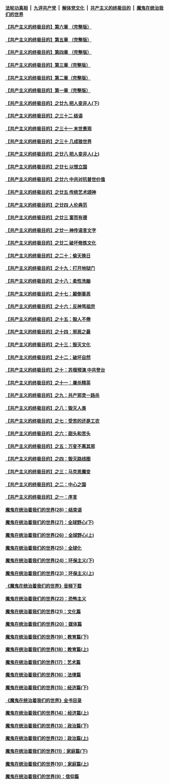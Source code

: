 ####  [法轮功真相](../../../../basic/blob/master/README.md?t=04160701) &nbsp;|&nbsp; [九评共产党](../../../../9ping.md/blob/master/README.md?t=04160701) &nbsp;|&nbsp; [解体党文化](../../../../jtdwh.md/blob/master/README.md?t=04160701)  &nbsp;|&nbsp; [共产主义的终极目的](../../../../gczydzjmd.md/blob/master/README.md?t=04160701) &nbsp;|&nbsp; [魔鬼在统治我们的世界](../../../../mgztzwmdsj.md/blob/master/README.md?t=04160701) 

#### [【共产主义的终极目的】第六章 （完整版）](../pages/nsc422/n11428913.md?t=04160701) 

#### [【共产主义的终极目的】第五章 （完整版）](../pages/nsc422/n11428912.md?t=04160701) 

#### [【共产主义的终极目的】第四章 （完整版）](../pages/nsc422/n11428907.md?t=04160701) 

#### [【共产主义的终极目的】第三章（完整版）](../pages/nsc422/n11428848.md?t=04160701) 

#### [【共产主义的终极目的】第二章（完整版）](../pages/nsc422/n11428831.md?t=04160701) 

#### [【共产主义的终极目的】第一章（完整版）](../pages/nsc422/n11417651.md?t=04160701) 

#### [【共产主义的终极目的】之廿九 把人变非人(下)](../pages/nsc422/n11344140.md?t=04160701) 

#### [【共产主义的终极目的】之三十二 结语](../pages/nsc422/n11360535.md?t=04160701) 

#### [【共产主义的终极目的】之三十一 末世景观](../pages/nsc422/n11351129.md?t=04160701) 

#### [【共产主义的终极目的】之三十 几成狼世界](../pages/nsc422/n11348280.md?t=04160701) 

#### [【共产主义的终极目的】之廿八 把人变非人(上)](../pages/nsc422/n11340492.md?t=04160701) 

#### [【共产主义的终极目的】之廿七 以恨立国](../pages/nsc422/n11336944.md?t=04160701) 

#### [【共产主义的终极目的】之廿六 中共对抗普世价值](../pages/nsc422/n11324785.md?t=04160701) 

#### [【共产主义的终极目的】之廿五 传统艺术颂神](../pages/nsc422/n11296396.md?t=04160701) 

#### [【共产主义的终极目的】之廿四 人伦典范](../pages/nsc422/n11296397.md?t=04160701) 

#### [【共产主义的终极目的】之廿三 富而有德](../pages/nsc422/n11283598.md?t=04160701) 

#### [【共产主义的终极目的】之廿一 神传语言文字](../pages/nsc422/n11263265.md?t=04160701) 

#### [【共产主义的终极目的】之廿二 破坏修炼文化](../pages/nsc422/n11245728.md?t=04160701) 

#### [【共产主义的终极目的】之二十：偷天换日](../pages/nsc422/n11238846.md?t=04160701) 

#### [【共产主义的终极目的】之十九：打开地狱门](../pages/nsc422/n11206376.md?t=04160701) 

#### [【共产主义的终极目的】之十八：柔性洗脑](../pages/nsc422/n11199994.md?t=04160701) 

#### [【共产主义的终极目的】之十七：颠倒善恶](../pages/nsc422/n11179782.md?t=04160701) 

#### [【共产主义的终极目的】之十六：反神骂祖宗](../pages/nsc422/n11166798.md?t=04160701) 

#### [【共产主义的终极目的】之十五：毁人不倦](../pages/nsc422/n11166792.md?t=04160701) 

#### [【共产主义的终极目的】之十四：邪恶之最](../pages/nsc422/n11150249.md?t=04160701) 

#### [【共产主义的终极目的】之十三：毁灭文化](../pages/nsc422/n11135227.md?t=04160701) 

#### [【共产主义的终极目的】之十二：破坏自然](../pages/nsc422/n11135214.md?t=04160701) 

#### [【共产主义的终极目的】之十：苏俄预演 中共登台](../pages/nsc422/n11118424.md?t=04160701) 

#### [【共产主义的终极目的】之十一：屠杀精英](../pages/nsc422/n11118442.md?t=04160701) 

#### [【共产主义的终极目的】之九：共产邪灵一路杀](../pages/nsc422/n11114139.md?t=04160701) 

#### [【共产主义的终极目的】之八：毁灭人类](../pages/nsc422/n11108503.md?t=04160701) 

#### [【共产主义的终极目的】之七：受苦的还是工农](../pages/nsc422/n11101809.md?t=04160701) 

#### [【共产主义的终极目的】之六：甜头和苦头](../pages/nsc422/n11096971.md?t=04160701) 

#### [【共产主义的终极目的】之五：万变不离其邪](../pages/nsc422/n11091285.md?t=04160701) 

#### [【共产主义的终极目的】之四：毁灭路线图](../pages/nsc422/n11086284.md?t=04160701) 

#### [【共产主义的终极目的】之三：马克思魔变](../pages/nsc422/n11061941.md?t=04160701) 

#### [【共产主义的终极目的】之二：中心之国](../pages/nsc422/n11047728.md?t=04160701) 

#### [【共产主义的终极目的】之一：序言](../pages/nsc422/n11086077.md?t=04160701) 

#### [魔鬼在统治着我们的世界(28)：结束语](../pages/nsc422/n10936246.md?t=04160701) 

#### [魔鬼在统治着我们的世界(27)：全球野心(下)](../pages/nsc422/n10928319.md?t=04160701) 

#### [魔鬼在统治着我们的世界(26)：全球野心(上)](../pages/nsc422/n10900318.md?t=04160701) 

#### [魔鬼在统治着我们的世界(25)：全球化](../pages/nsc422/n10788205.md?t=04160701) 

#### [魔鬼在统治着我们的世界(24)：环保主义(下)](../pages/nsc422/n10695307.md?t=04160701) 

#### [魔鬼在统治着我们的世界(23)：环保主义(上)](../pages/nsc422/n10688613.md?t=04160701) 

#### [《魔鬼在统治着我们的世界》音频下载](../pages/nsc422/n10635553.md?t=04160701) 

#### [魔鬼在统治着我们的世界(22)：恐怖主义](../pages/nsc422/n10614727.md?t=04160701) 

#### [魔鬼在统治着我们的世界(21)：文化篇](../pages/nsc422/n10597706.md?t=04160701) 

#### [魔鬼在统治着我们的世界(20)：媒体篇](../pages/nsc422/n10586579.md?t=04160701) 

#### [魔鬼在统治着我们的世界(19)：教育篇(下)](../pages/nsc422/n10564808.md?t=04160701) 

#### [魔鬼在统治着我们的世界(18)：教育篇(上)](../pages/nsc422/n10526970.md?t=04160701) 

#### [魔鬼在统治着我们的世界(17)：艺术篇](../pages/nsc422/n10499093.md?t=04160701) 

#### [魔鬼在统治着我们的世界(16)：法律篇](../pages/nsc422/n10485969.md?t=04160701) 

#### [魔鬼在统治着我们的世界(15)：经济篇(下)](../pages/nsc422/n10469975.md?t=04160701) 

#### [《魔鬼在统治着我们的世界》全书目录](../pages/nsc422/n10464261.md?t=04160701) 

#### [魔鬼在统治着我们的世界(14)：经济篇(上)](../pages/nsc422/n10457370.md?t=04160701) 

#### [魔鬼在统治着我们的世界(13)：政治篇(下)](../pages/nsc422/n10448270.md?t=04160701) 

#### [魔鬼在统治着我们的世界(12)：政治篇(上)](../pages/nsc422/n10444576.md?t=04160701) 

#### [魔鬼在统治着我们的世界(11)：家庭篇(下)](../pages/nsc422/n10440961.md?t=04160701) 

#### [魔鬼在统治着我们的世界(10)：家庭篇(上)](../pages/nsc422/n10435448.md?t=04160701) 

#### [魔鬼在统治着我们的世界(9)：信仰篇](../pages/nsc422/n10432159.md?t=04160701) 

